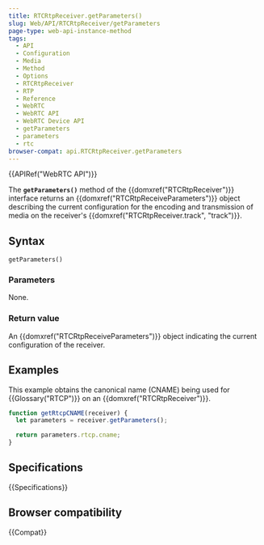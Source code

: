 ```yaml
---
title: RTCRtpReceiver.getParameters()
slug: Web/API/RTCRtpReceiver/getParameters
page-type: web-api-instance-method
tags:
  - API
  - Configuration
  - Media
  - Method
  - Options
  - RTCRtpReceiver
  - RTP
  - Reference
  - WebRTC
  - WebRTC API
  - WebRTC Device API
  - getParameters
  - parameters
  - rtc
browser-compat: api.RTCRtpReceiver.getParameters
---
```


{{APIRef("WebRTC API")}}

The **`getParameters()`** method of the {{domxref("RTCRtpReceiver")}} interface returns an {{domxref("RTCRtpReceiveParameters")}} object describing the current configuration for the encoding and transmission of media on the receiver's {{domxref("RTCRtpReceiver.track", "track")}}.

## Syntax

```js-nolint
getParameters()
```

### Parameters

None.

### Return value

An {{domxref("RTCRtpReceiveParameters")}} object indicating the current configuration of the receiver.

## Examples

This example obtains the canonical name (CNAME) being used for {{Glossary("RTCP")}} on an {{domxref("RTCRtpReceiver")}}.

```js
function getRtcpCNAME(receiver) {
  let parameters = receiver.getParameters();

  return parameters.rtcp.cname;
}
```

## Specifications

{{Specifications}}

## Browser compatibility

{{Compat}}
